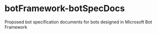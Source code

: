 # botFramework-botSpecDocs
Proposed bot specification documents for bots designed in Microsoft Bot Framework
